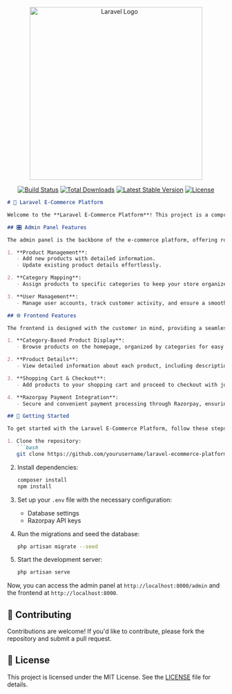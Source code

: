 <p align="center"><a href="https://laravel.com" target="_blank"><img src="https://raw.githubusercontent.com/laravel/art/master/logo-lockup/5%20SVG/2%20CMYK/1%20Full%20Color/laravel-logolockup-cmyk-red.svg" width="400" alt="Laravel Logo"></a></p>

<p align="center">
<a href="https://github.com/laravel/framework/actions"><img src="https://github.com/laravel/framework/workflows/tests/badge.svg" alt="Build Status"></a>
<a href="https://packagist.org/packages/laravel/framework"><img src="https://img.shields.io/packagist/dt/laravel/framework" alt="Total Downloads"></a>
<a href="https://packagist.org/packages/laravel/framework"><img src="https://img.shields.io/packagist/v/laravel/framework" alt="Latest Stable Version"></a>
<a href="https://packagist.org/packages/laravel/framework"><img src="https://img.shields.io/packagist/l/laravel/framework" alt="License"></a>
</p>



```markdown
# 🛒 Laravel E-Commerce Platform

Welcome to the **Laravel E-Commerce Platform**! This project is a comprehensive e-commerce solution built with Laravel, featuring both an admin panel and a user-friendly frontend. Whether you're managing your products or browsing as a customer, this platform has you covered.

## 🎛️ Admin Panel Features

The admin panel is the backbone of the e-commerce platform, offering robust management capabilities:

1. **Product Management**: 
   - Add new products with detailed information.
   - Update existing product details effortlessly.

2. **Category Mapping**: 
   - Assign products to specific categories to keep your store organized.

3. **User Management**: 
   - Manage user accounts, track customer activity, and ensure a smooth shopping experience.

## 🌐 Frontend Features

The frontend is designed with the customer in mind, providing a seamless shopping experience:

1. **Category-Based Product Display**:
   - Browse products on the homepage, organized by categories for easy navigation.

2. **Product Details**:
   - View detailed information about each product, including descriptions, prices, and images.

3. **Shopping Cart & Checkout**:
   - Add products to your shopping cart and proceed to checkout with just a few clicks.

4. **Razorpay Payment Integration**:
   - Secure and convenient payment processing through Razorpay, ensuring a smooth checkout experience.

## 🚀 Getting Started

To get started with the Laravel E-Commerce Platform, follow these steps:

1. Clone the repository:
   ```bash
   git clone https://github.com/yourusername/laravel-ecommerce-platform.git
   ```

2. Install dependencies:
   ```bash
   composer install
   npm install
   ```

3. Set up your `.env` file with the necessary configuration:
   - Database settings
   - Razorpay API keys

4. Run the migrations and seed the database:
   ```bash
   php artisan migrate --seed
   ```

5. Start the development server:
   ```bash
   php artisan serve
   ```

Now, you can access the admin panel at `http://localhost:8000/admin` and the frontend at `http://localhost:8000`.

## 🤝 Contributing

Contributions are welcome! If you'd like to contribute, please fork the repository and submit a pull request.

## 📄 License

This project is licensed under the MIT License. See the [LICENSE](LICENSE) file for details.

